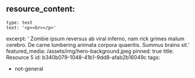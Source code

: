 resource_content:
  - 
    type: text
    text: '<p><br></p>'
excerpt: '    Zombie ipsum reversus ab viral inferno, nam rick grimes malum cerebro. De carne lumbering animata corpora quaeritis. Summus brains sit​​.'
featured_media: /assets/img/hero-background.jpeg
pinned: true
title: Resource 5
id: b340b079-1048-41b1-9dd8-afab2b16049c
tags:
  - not-general
